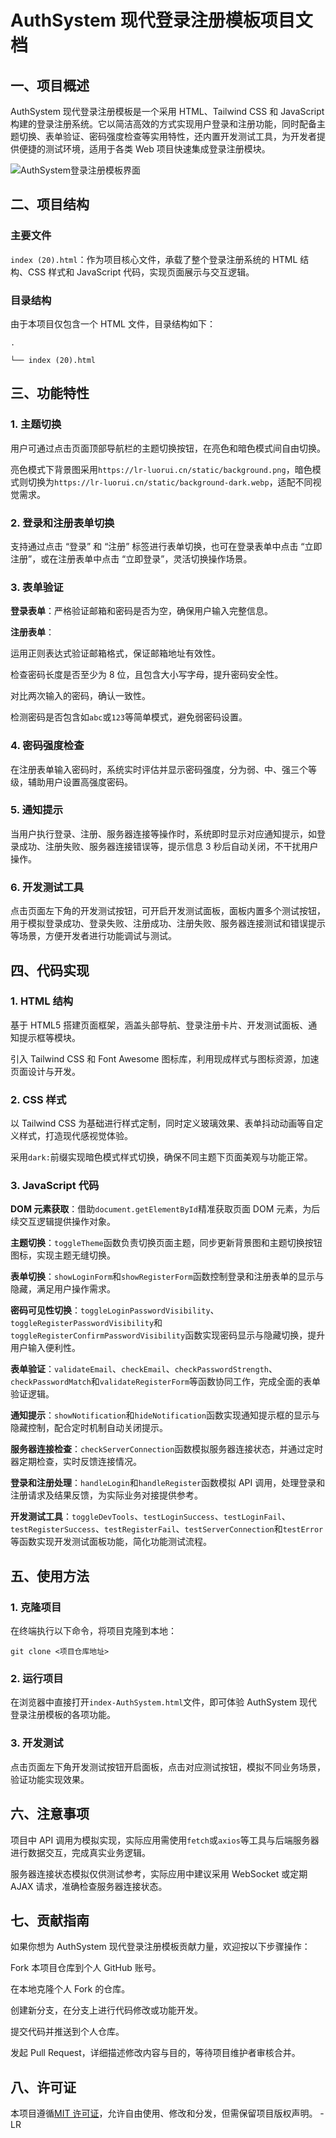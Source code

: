 # AuthSystem 现代登录注册模板项目文档

## 一、项目概述

AuthSystem 现代登录注册模板是一个采用 HTML、Tailwind CSS 和 JavaScript 构建的登录注册系统。它以简洁高效的方式实现用户登录和注册功能，同时配备主题切换、表单验证、密码强度检查等实用特性，还内置开发测试工具，为开发者提供便捷的测试环境，适用于各类 Web 项目快速集成登录注册模块。



![AuthSystem登录注册模板界面](https://lr-luorui.cn/assets/QQ20250511-172846.png)

## 二、项目结构

### 主要文件

`index (20).html`：作为项目核心文件，承载了整个登录注册系统的 HTML 结构、CSS 样式和 JavaScript 代码，实现页面展示与交互逻辑。

### 目录结构

由于本项目仅包含一个 HTML 文件，目录结构如下：



```
.

└── index (20).html
```

## 三、功能特性

### 1. 主题切换

用户可通过点击页面顶部导航栏的主题切换按钮，在亮色和暗色模式间自由切换。

亮色模式下背景图采用`https://lr-luorui.cn/static/background.png`，暗色模式则切换为`https://lr-luorui.cn/static/background-dark.webp`，适配不同视觉需求。

### 2. 登录和注册表单切换

支持通过点击 “登录” 和 “注册” 标签进行表单切换，也可在登录表单中点击 “立即注册”，或在注册表单中点击 “立即登录”，灵活切换操作场景。

### 3. 表单验证

**登录表单**：严格验证邮箱和密码是否为空，确保用户输入完整信息。

**注册表单**：

运用正则表达式验证邮箱格式，保证邮箱地址有效性。

检查密码长度是否至少为 8 位，且包含大小写字母，提升密码安全性。

对比两次输入的密码，确认一致性。

检测密码是否包含如`abc`或`123`等简单模式，避免弱密码设置。

### 4. 密码强度检查

在注册表单输入密码时，系统实时评估并显示密码强度，分为弱、中、强三个等级，辅助用户设置高强度密码。

### 5. 通知提示

当用户执行登录、注册、服务器连接等操作时，系统即时显示对应通知提示，如登录成功、注册失败、服务器连接错误等，提示信息 3 秒后自动关闭，不干扰用户操作。

### 6. 开发测试工具

点击页面左下角的开发测试按钮，可开启开发测试面板，面板内置多个测试按钮，用于模拟登录成功、登录失败、注册成功、注册失败、服务器连接测试和错误提示等场景，方便开发者进行功能调试与测试。

## 四、代码实现

### 1. HTML 结构

基于 HTML5 搭建页面框架，涵盖头部导航、登录注册卡片、开发测试面板、通知提示框等模块。

引入 Tailwind CSS 和 Font Awesome 图标库，利用现成样式与图标资源，加速页面设计与开发。

### 2. CSS 样式

以 Tailwind CSS 为基础进行样式定制，同时定义玻璃效果、表单抖动动画等自定义样式，打造现代感视觉体验。

采用`dark:`前缀实现暗色模式样式切换，确保不同主题下页面美观与功能正常。

### 3. JavaScript 代码

**DOM 元素获取**：借助`document.getElementById`精准获取页面 DOM 元素，为后续交互逻辑提供操作对象。

**主题切换**：`toggleTheme`函数负责切换页面主题，同步更新背景图和主题切换按钮图标，实现主题无缝切换。

**表单切换**：`showLoginForm`和`showRegisterForm`函数控制登录和注册表单的显示与隐藏，满足用户操作需求。

**密码可见性切换**：`toggleLoginPasswordVisibility`、`toggleRegisterPasswordVisibility`和`toggleRegisterConfirmPasswordVisibility`函数实现密码显示与隐藏切换，提升用户输入便利性。

**表单验证**：`validateEmail`、`checkEmail`、`checkPasswordStrength`、`checkPasswordMatch`和`validateRegisterForm`等函数协同工作，完成全面的表单验证逻辑。

**通知提示**：`showNotification`和`hideNotification`函数实现通知提示框的显示与隐藏控制，配合定时机制自动关闭提示。

**服务器连接检查**：`checkServerConnection`函数模拟服务器连接状态，并通过定时器定期检查，实时反馈连接情况。

**登录和注册处理**：`handleLogin`和`handleRegister`函数模拟 API 调用，处理登录和注册请求及结果反馈，为实际业务对接提供参考。

**开发测试工具**：`toggleDevTools`、`testLoginSuccess`、`testLoginFail`、`testRegisterSuccess`、`testRegisterFail`、`testServerConnection`和`testError`等函数实现开发测试面板功能，简化功能测试流程。

## 五、使用方法

### 1. 克隆项目

在终端执行以下命令，将项目克隆到本地：



```
git clone <项目仓库地址>
```

### 2. 运行项目

在浏览器中直接打开`index-AuthSystem.html`文件，即可体验 AuthSystem 现代登录注册模板的各项功能。

### 3. 开发测试

点击页面左下角开发测试按钮开启面板，点击对应测试按钮，模拟不同业务场景，验证功能实现效果。

## 六、注意事项

项目中 API 调用为模拟实现，实际应用需使用`fetch`或`axios`等工具与后端服务器进行数据交互，完成真实业务逻辑。

服务器连接状态模拟仅供测试参考，实际应用中建议采用 WebSocket 或定期 AJAX 请求，准确检查服务器连接状态。

## 七、贡献指南

如果你想为 AuthSystem 现代登录注册模板贡献力量，欢迎按以下步骤操作：

Fork 本项目仓库到个人 GitHub 账号。

在本地克隆个人 Fork 的仓库。

创建新分支，在分支上进行代码修改或功能开发。

提交代码并推送到个人仓库。

发起 Pull Request，详细描述修改内容与目的，等待项目维护者审核合并。

## 八、许可证

本项目遵循[MIT 许可证](https://opensource.org/licenses/MIT)，允许自由使用、修改和分发，但需保留项目版权声明。
-LR
